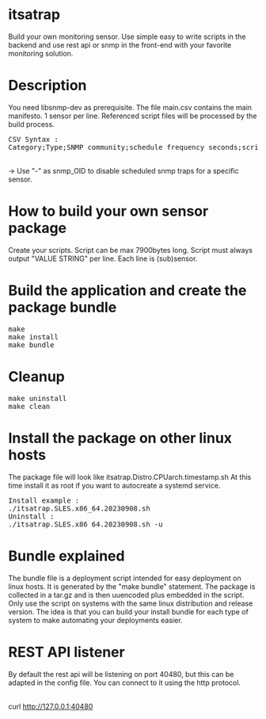 # itsatrap
Build your own monitoring sensor. Use simple easy to write scripts in the backend and use rest api or snmp in the front-end with your favorite monitoring solution.

# Description
You need libsnmp-dev as prerequisite.
The file main.csv contains the main manifesto. 1 sensor per line.
Referenced script files will be processed by the build process.

<pre>CSV Syntax :
Category;Type;SNMP_community;schedule_frequency_seconds;script_file;snmp_OID;
</pre>
<br />
-> Use "-" as snmp_OID to disable scheduled snmp traps for a specific sensor.
<br />

# How to build your own sensor package
Create your scripts. Script can be max 7900bytes long. Script must always output "VALUE STRING" per line. Each line is (sub)sensor.

# Build the application and create the package bundle
<pre>make
make install
make bundle</pre>

# Cleanup
<pre>make uninstall
make clean</pre>

# Install the package on other linux hosts
The package file will look like itsatrap.Distro.CPUarch.timestamp.sh
At this time install it as root if you want to autocreate a systemd service.
<pre>Install example :
./itsatrap.SLES.x86_64.20230908.sh
Uninstall :
./itsatrap.SLES.x86_64.20230908.sh -u
</pre>

# Bundle explained
The bundle file is a deployment script intended for easy deployment on linux hosts.
It is generated by the "make bundle" statement. The package is collected in a tar.gz and is then uuencoded plus embedded in the script.
Only use the script on systems with the same linux distribution and release version. The idea is that you can build your install bundle for each type of system to make automating your deployments easier.

# REST API listener
By default the rest api will be listening on port 40480, but this can be adapted in the config file.
You can connect to it using the http protocol.

<br />curl http://127.0.0.1:40480

